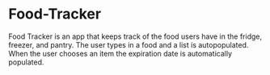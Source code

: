# Food-Tracker

Food Tracker is an app that keeps track of the food users have
in the fridge, freezer, and pantry. The user types in a food and a list is autopopulated. When the user chooses an item the expiration date is automatically populated.



